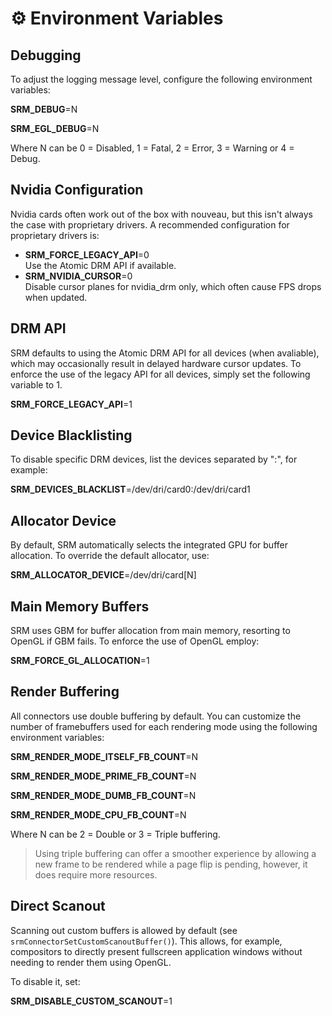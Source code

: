 # ⚙️ Environment Variables

## Debugging

To adjust the logging message level, configure the following environment variables:

**SRM_DEBUG**=N

**SRM_EGL_DEBUG**=N

Where N can be 0 = Disabled, 1 = Fatal, 2 = Error, 3 = Warning or 4 = Debug.

## Nvidia Configuration

Nvidia cards often work out of the box with nouveau, but this isn't always the case with proprietary drivers. A recommended configuration for proprietary drivers is:

* **SRM_FORCE_LEGACY_API**=0<br>
Use the Atomic DRM API if available.
* **SRM_NVIDIA_CURSOR**=0<br>
Disable cursor planes for nvidia_drm only, which often cause FPS drops when updated.

## DRM API

SRM defaults to using the Atomic DRM API for all devices (when avaliable), which may occasionally result in delayed hardware cursor updates. To enforce the use of the legacy API for all devices, simply set the following variable to 1.

**SRM_FORCE_LEGACY_API**=1

## Device Blacklisting

To disable specific DRM devices, list the devices separated by ":", for example:

**SRM_DEVICES_BLACKLIST**=/dev/dri/card0:/dev/dri/card1

## Allocator Device

By default, SRM automatically selects the integrated GPU for buffer allocation. To override the default allocator, use:

**SRM_ALLOCATOR_DEVICE**=/dev/dri/card[N]

## Main Memory Buffers

SRM uses GBM for buffer allocation from main memory, resorting to OpenGL if GBM fails. To enforce the use of OpenGL employ:

**SRM_FORCE_GL_ALLOCATION**=1

## Render Buffering

All connectors use double buffering by default. You can customize the number of framebuffers used for each rendering mode using the following environment variables:

**SRM_RENDER_MODE_ITSELF_FB_COUNT**=N

**SRM_RENDER_MODE_PRIME_FB_COUNT**=N

**SRM_RENDER_MODE_DUMB_FB_COUNT**=N

**SRM_RENDER_MODE_CPU_FB_COUNT**=N

Where N can be 2 = Double or 3 = Triple buffering.

> Using triple buffering can offer a smoother experience by allowing a new frame to be rendered while a page flip is pending, however, it does require more resources.

## Direct Scanout

Scanning out custom buffers is allowed by default (see `srmConnectorSetCustomScanoutBuffer()`). This allows, for example, compositors to directly present fullscreen application windows without needing to render them using OpenGL.

To disable it, set:

**SRM_DISABLE_CUSTOM_SCANOUT**=1
